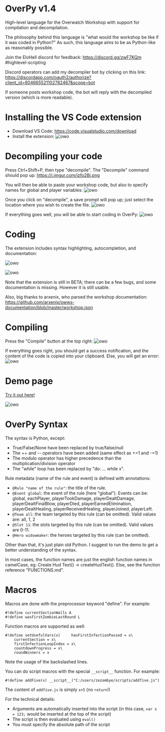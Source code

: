 # OverPy v1.4
High-level language for the Overwatch Workshop with support for compilation and decompilation.

The philosophy behind this language is "what would the workshop be like if it was coded in Python?" As such, this language aims to be as Python-like as reasonably possible.

Join the EloHell discord for feedback: https://discord.gg/zwF7KQm #highlevel-scripting

Discord operators can add my decompiler bot by clicking on this link: https://discordapp.com/oauth2/authorize?client_id=604665521102782467&scope=bot

If someone posts workshop code, the bot will reply with the decompiled version (which is more readable).

# Installing the VS Code extension

- Download VS Code: https://code.visualstudio.com/download
- Install the extension: ![owo](https://i.imgur.com/j0WsTTR.png)

# Decompiling your code

Press Ctrl+Shift+P, then type "decompile". The "Decompile" command should pop up: https://i.imgur.com/jzfo2Bj.png

You will then be able to paste your workshop code, but also to specify names for global and player variables: ![owo](https://i.imgur.com/iBbdz9o.png)

Once you click on "decompile", a save prompt will pop up; just select the location where you wish to create the file. ![owo](https://i.imgur.com/V7v33j3.png)

If everything goes well, you will be able to start coding in OverPy: ![owo](https://i.imgur.com/QaPn8pF.png)

# Coding

The extension includes syntax highlighting, autocompletion, and documentation: 

![owo](https://i.imgur.com/jwWY8mw.png)

![owo](https://i.imgur.com/QQYuWNf.png)

Note that the extension is still in BETA; there can be a few bugs, and some documentation is missing. However it is still usable.

Also, big thanks to arxenix, who parsed the workshop documentation: https://github.com/arxenix/owws-documentation/blob/master/workshop.json

# Compiling

Press the "Compile" button at the top right: ![owo](https://i.imgur.com/RSrn3tz.png)

If everything goes right, you should get a success notification, and the content of the code is copied into your clipboard. Else, you will get an error: ![owo](https://i.imgur.com/G72LoAk.png)

# Demo page

[Try it out here!](https://zezombye.github.io/overpy/demo)

![owo](https://i.imgur.com/MGru5kS.png)

# OverPy Syntax

The syntax is Python, except:
- True/False/None have been replaced by true/false/null
- The ++ and -- operators have been added (same effect as +=1 and -=1)
- The modulo operator has higher precedence than the multiplication/division operator
- The "while" loop has been replaced by "do: ... while x".

Rule metadata (name of the rule and event) is defined with annotations:

- `@Rule "name of the rule"`: the title of the rule.
- `@Event global`: the event of the rule (here "global"). Events can be: global, eachPlayer, playerTookDamage, playerDealtDamage, playerDealtFinalBlow, playerDied, playerEarnedElimination, playerDealtHealing, playerReceivedHealing, playerJoined, playerLeft.
- `@Team all`: the team targeted by this rule (can be omitted). Valid values are: all, 1, 2
- `@Slot 11`: the slots targeted by this rule (can be omitted). Valid values are 0-11.
- `@Hero widowmaker`: the heroes targeted by this rule (can be omitted).

Other than that, it's just plain old Python. I suggest to run the demo to get a better understanding of the syntax.

In most cases, the function names are just the english function names in camelCase, eg: Create Hud Text() -> createHudText(). Else, see the function reference "FUNCTIONS.md".

# Macros

Macros are done with the preprocessor keyword "define". For example:

```
#!define currentSectionWalls A
#!define wasFirstZombieLastRound L
```

Function macros are supported as well:

```
#!define setUsefulVars(x)     hasFirstInfectionPassed = x\
    currentSection = x\
    firstInfectionLoopIndex = x\
    countdownProgress = x\
    roundWinners = x
```
    
Note the usage of the backslashed lines.

You can do script macros with the special `__script__` function. For example:

```#!define addFive(x) __script__("C:/users/zezombye/scripts/addfive.js")```

The content of `addfive.js` is simply `x+5` (no `return`!)

For the technical details:

- Arguments are automatically inserted into the script (in this case, `var x = 123;` would be inserted at the top of the script)
- The script is then evaluated using `eval()`
- You must specify the absolute path of the script
